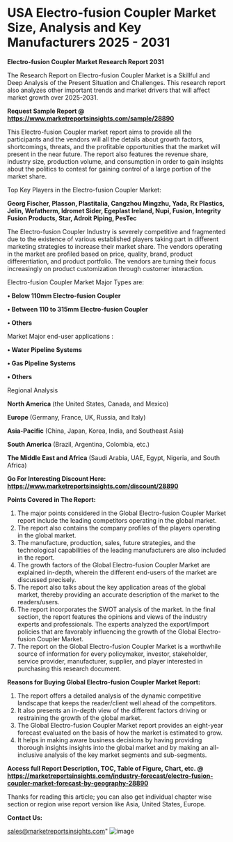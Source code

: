 # USA Electro-fusion Coupler Market Size, Analysis and Key Manufacturers 2025 - 2031

<strong>Electro-fusion Coupler Market Research Report 2031</strong>

The Research Report on Electro-fusion Coupler Market is a Skillful and Deep Analysis of the Present Situation and Challenges. This research report also analyzes other important trends and market drivers that will affect market growth over 2025-2031.

<strong>Request Sample Report @ <a href=https://www.marketreportsinsights.com/sample/28890>https://www.marketreportsinsights.com/sample/28890</a></strong>

This Electro-fusion Coupler market report aims to provide all the participants and the vendors will all the details about growth factors, shortcomings, threats, and the profitable opportunities that the market will present in the near future. The report also features the revenue share, industry size, production volume, and consumption in order to gain insights about the politics to contest for gaining control of a large portion of the market share.

Top Key Players in the Electro-fusion Coupler Market:

<strong>Georg Fischer, Plasson, Plastitalia, Cangzhou Mingzhu, Yada, Rx Plastics, Jelin, Wefatherm, Idromet Sider, Egeplast Ireland, Nupi, Fusion, Integrity Fusion Products, Star, Adroit Piping, PesTec</strong>

The Electro-fusion Coupler Industry is severely competitive and fragmented due to the existence of various established players taking part in different marketing strategies to increase their market share. The vendors operating in the market are profiled based on price, quality, brand, product differentiation, and product portfolio. The vendors are turning their focus increasingly on product customization through customer interaction.

Electro-fusion Coupler Market Major Types are:

<strong>• Below 110mm Electro-fusion Coupler

• Between 110 to 315mm Electro-fusion Coupler

• Others</strong>

Market Major end-user applications :

<strong>• Water Pipeline Systems

• Gas Pipeline Systems

• Others</strong>

Regional Analysis

</u><strong><b>North America</b></strong> (the United States, Canada, and Mexico)

<strong><b>Europe </b></strong>(Germany, France, UK, Russia, and Italy)

<strong><b>Asia-Pacific</b></strong> (China, Japan, Korea, India, and Southeast Asia)

<strong><b>South America</b></strong> (Brazil, Argentina, Colombia, etc.)

<strong><b>The Middle East and Africa</b></strong> (Saudi Arabia, UAE, Egypt, Nigeria, and South Africa)

<strong>Go For Interesting Discount Here: <a href=https://www.marketreportsinsights.com/discount/28890>https://www.marketreportsinsights.com/discount/28890</a></strong>

<strong>Points Covered in The Report:</strong>
<ol>
  <li>The major points considered in the Global Electro-fusion Coupler Market report include the leading competitors operating in the global market.</li>
  <li>The report also contains the company profiles of the players operating in the global market.</li>
  <li>The manufacture, production, sales, future strategies, and the technological capabilities of the leading manufacturers are also included in the report.</li>
  <li>The growth factors of the Global Electro-fusion Coupler Market are explained in-depth, wherein the different end-users of the market are discussed precisely.</li>
  <li>The report also talks about the key application areas of the global market, thereby providing an accurate description of the market to the readers/users.</li>
  <li>The report incorporates the SWOT analysis of the market. In the final section, the report features the opinions and views of the industry experts and professionals. The experts analyzed the export/import policies that are favorably influencing the growth of the Global Electro-fusion Coupler Market.</li>
  <li>The report on the Global Electro-fusion Coupler Market is a worthwhile source of information for every policymaker, investor, stakeholder, service provider, manufacturer, supplier, and player interested in purchasing this research document.</li>
</ol>
<strong>Reasons for Buying Global Electro-fusion Coupler Market Report:</strong>

<ol>
  <li>The report offers a detailed analysis of the dynamic competitive landscape that keeps the reader/client well ahead of the competitors.</li>
  <li>It also presents an in-depth view of the different factors driving or restraining the growth of the global market.</li>
  <li>The Global Electro-fusion Coupler Market report provides an eight-year forecast evaluated on the basis of how the market is estimated to grow.</li>
  <li>It helps in making aware business decisions by having providing thorough insights insights into the global market and by making an all-inclusive analysis of the key market segments and sub-segments.</li>
</ol>
<strong>Access full Report Description, TOC, Table of Figure, Chart, etc. @ <a href=https://marketreportsinsights.com/industry-forecast/electro-fusion-coupler-market-forecast-by-geography-28890>https://marketreportsinsights.com/industry-forecast/electro-fusion-coupler-market-forecast-by-geography-28890</a></strong>


Thanks for reading this article; you can also get individual chapter wise section or region wise report version like Asia, United States, Europe.

<strong>Contact Us:</strong>

sales@marketreportsinsights.com"
![image](https://github.com/user-attachments/assets/eff11a39-d8be-423d-a347-e1d4a28fbfa0)
